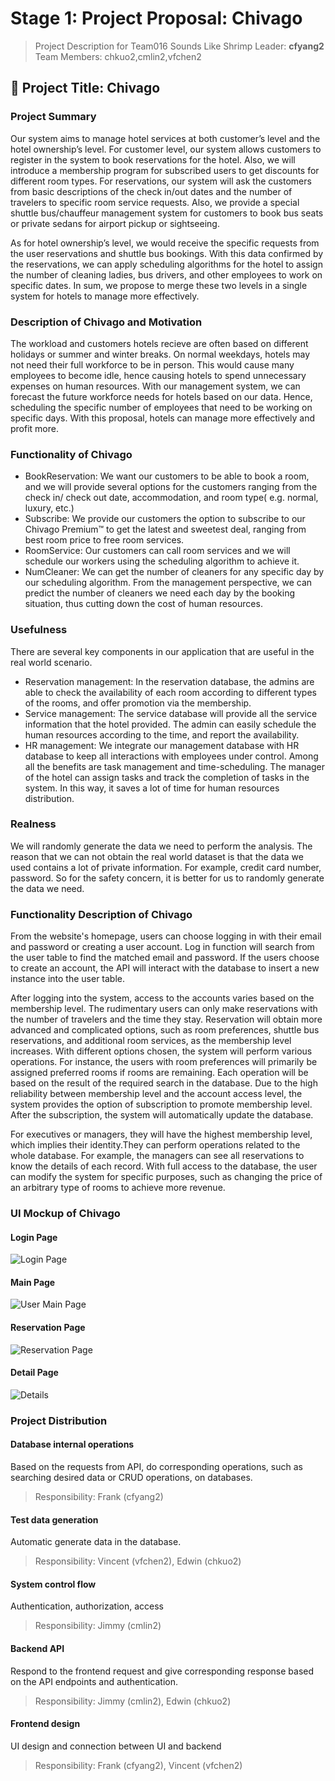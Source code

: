 # Stage 1: Project Proposal: Chivago 
> Project Description for Team016 Sounds Like Shrimp
> Leader: **cfyang2**
> Team Members: chkuo2,cmlin2,vfchen2

## :memo: Project Title: Chivago

### Project Summary

Our system aims to manage hotel services at both customer’s level and the hotel ownership’s level. For customer level, our system allows customers to register in the system to book reservations for the hotel. Also, we will introduce a membership program for subscribed users to get discounts for different room types. For reservations, our system will ask the customers from basic descriptions of the check in/out dates and the number of travelers to specific room service requests. Also, we provide a special shuttle bus/chauffeur management system for customers to book bus seats or private sedans for airport pickup or sightseeing.

As for hotel ownership’s level, we would receive the specific requests from the user reservations and shuttle bus bookings. With this data confirmed by the reservations, we can apply scheduling algorithms for the hotel to assign the number of cleaning ladies, bus drivers, and other employees to work on specific dates. In sum, we propose to merge these two levels in a single system for hotels to manage more effectively.


### Description of Chivago and Motivation

  The workload and customers hotels recieve are often based on different holidays or summer and winter breaks. On normal weekdays, hotels may not need their full workforce to be in person. This would cause many employees to become idle, hence causing hotels to spend unnecessary expenses on human resources. With our management system, we can forecast the future workforce needs for hotels based on our data. Hence, scheduling the specific number of employees that need to be working on specific days. With this proposal, hotels can manage more effectively and profit more.



### Functionality of Chivago
- BookReservation: We want our customers to be able to book a room, and we will provide several options for the customers ranging from the check in/ check out date, accommodation, and room type( e.g. normal, luxury, etc.)
- Subscribe: We provide our customers the option to subscribe to our Chivago Premium™ to get the latest and sweetest deal, ranging from best room price to free room services.
- RoomService: Our customers can call room services and we will schedule our workers using the scheduling algorithm to achieve it.
- NumCleaner: We can get the number of cleaners for any specific day by our scheduling algorithm. From the management perspective, we can predict the number of cleaners we need each day by the booking situation, thus cutting down the cost of human resources.



### Usefulness
There are several key components in our application that are useful in the real world scenario.
- Reservation management: In the reservation database, the admins are able to check the availability of each room according to different types of the rooms, and offer promotion via the membership.
- Service management: The service database will provide all the service information that the hotel provided. The admin can easily schedule the human resources according to the time, and report the availability.
- HR management: We integrate our management database with HR database to keep all interactions with employees under control. Among all the benefits are task management and time-scheduling. The manager of the hotel can assign tasks and track the completion of tasks in the system. In this way, it saves a lot of time for human resources distribution.


### Realness
We will randomly generate the data we need to perform the analysis. The reason that we can not obtain the real world dataset is that the data we used contains a lot of private information. For example, credit card number, password. So for the safety concern, it is better for us to randomly generate the data we need.

### Functionality Description of Chivago
From the website's homepage, users can choose logging in with their email and password or creating a user account. Log in function will search from the user table to find the matched email and password. If the users choose to create an account, the API will interact with the database to insert a new instance into the user table.

After logging into the system, access to the accounts varies based on the membership level. The rudimentary users can only make reservations with the number of travelers and the time they stay. Reservation will obtain more advanced and complicated options, such as room preferences, shuttle bus reservations, and additional room services, as the membership level increases. With different options chosen, the system will perform various operations. For instance, the users with room preferences will primarily be assigned preferred rooms if rooms are remaining. Each operation will be based on the result of the required search in the database. Due to the high reliability between membership level and the account access level, the system provides the option of subscription to promote membership level. After the subscription, the system will automatically update the database.

For executives or managers, they will have the highest membership level, which implies their identity.They can perform operations related to the whole database. For example, the managers can see all reservations to know the details of each record. With full access to the database, the user can modify the system for specific purposes, such as changing the price of an arbitrary type of rooms to achieve more revenue.

### UI Mockup of Chivago
#### Login Page
![Login Page](https://i.imgur.com/GZy0xWS.jpg)
#### Main Page
![User Main Page](https://i.imgur.com/xEoYiME.jpg)
#### Reservation Page
![Reservation Page](https://i.imgur.com/gkvCRwu.jpg)
#### Detail Page
![Details](https://i.imgur.com/B6sZIZb.jpg)


### Project Distribution

#### Database internal operations 
Based on the requests from API, do corresponding operations, such as searching desired data or CRUD operations, on databases.
> Responsibility: Frank (cfyang2)
#### Test data generation
Automatic generate data in the database.
> Responsibility: Vincent (vfchen2), Edwin (chkuo2)
#### System control flow
Authentication, authorization, access
> Responsibility: Jimmy (cmlin2)
#### Backend API
Respond to the frontend request and give corresponding response based on the API endpoints and authentication.
> Responsibility: Jimmy (cmlin2), Edwin (chkuo2)
#### Frontend design
UI design and connection between UI and backend
> Responsibility: Frank (cfyang2), Vincent (vfchen2)




